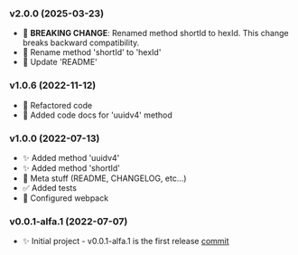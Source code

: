 ### v2.0.0 (2025-03-23)

- 🔧 **BREAKING CHANGE**: Renamed method shortId to hexId. This change breaks backward compatibility.
- 🔧 Rename method 'shortId' to 'hexId'
- 📝 Update 'README'

### v1.0.6 (2022-11-12)

- 🔧 Refactored code
- 📝 Added code docs for 'uuidv4' method

### v1.0.0 (2022-07-13)

- ✨ Added method 'uuidv4'
- ✨ Added method 'shortId'
- 📝 Meta stuff (README, CHANGELOG, etc...)
- ✅ Added tests
- 🔧 Configured webpack

### v0.0.1-alfa.1 (2022-07-07)

- ✨ Initial project - v0.0.1-alfa.1 is the first
  release [commit](https://github.com/nikitababko/id-generator/commit/41eb9b34e9bd2c5a44cf959446d0523f15254c0c)
